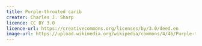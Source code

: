 ```yaml
---
title: Purple-throated carib
creater: Charles J. Sharp
licence: CC BY 3.0
licence-url: https://creativecommons.org/licenses/by/3.0/deed.en
image-url: https://upload.wikimedia.org/wikipedia/commons/4/46/Purple-throated_carib_hummingbird_feeding.jpg
---
```

